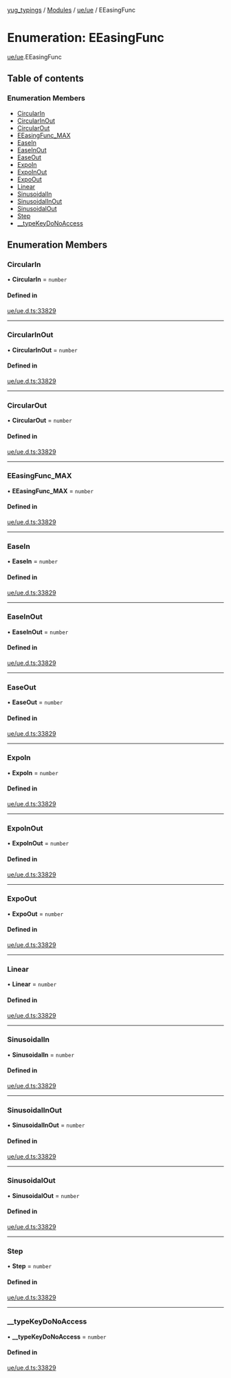 [yug_typings](../README.md) / [Modules](../modules.md) / [ue/ue](../modules/ue_ue.md) / EEasingFunc

# Enumeration: EEasingFunc

[ue/ue](../modules/ue_ue.md).EEasingFunc

## Table of contents

### Enumeration Members

- [CircularIn](ue_ue.EEasingFunc.md#circularin)
- [CircularInOut](ue_ue.EEasingFunc.md#circularinout)
- [CircularOut](ue_ue.EEasingFunc.md#circularout)
- [EEasingFunc\_MAX](ue_ue.EEasingFunc.md#eeasingfunc_max)
- [EaseIn](ue_ue.EEasingFunc.md#easein)
- [EaseInOut](ue_ue.EEasingFunc.md#easeinout)
- [EaseOut](ue_ue.EEasingFunc.md#easeout)
- [ExpoIn](ue_ue.EEasingFunc.md#expoin)
- [ExpoInOut](ue_ue.EEasingFunc.md#expoinout)
- [ExpoOut](ue_ue.EEasingFunc.md#expoout)
- [Linear](ue_ue.EEasingFunc.md#linear)
- [SinusoidalIn](ue_ue.EEasingFunc.md#sinusoidalin)
- [SinusoidalInOut](ue_ue.EEasingFunc.md#sinusoidalinout)
- [SinusoidalOut](ue_ue.EEasingFunc.md#sinusoidalout)
- [Step](ue_ue.EEasingFunc.md#step)
- [\_\_typeKeyDoNoAccess](ue_ue.EEasingFunc.md#__typekeydonoaccess)

## Enumeration Members

### CircularIn

• **CircularIn** = `number`

#### Defined in

[ue/ue.d.ts:33829](https://github.com/YugMetaverse/yug_typings/blob/b7d9b19/ue/ue.d.ts#L33829)

___

### CircularInOut

• **CircularInOut** = `number`

#### Defined in

[ue/ue.d.ts:33829](https://github.com/YugMetaverse/yug_typings/blob/b7d9b19/ue/ue.d.ts#L33829)

___

### CircularOut

• **CircularOut** = `number`

#### Defined in

[ue/ue.d.ts:33829](https://github.com/YugMetaverse/yug_typings/blob/b7d9b19/ue/ue.d.ts#L33829)

___

### EEasingFunc\_MAX

• **EEasingFunc\_MAX** = `number`

#### Defined in

[ue/ue.d.ts:33829](https://github.com/YugMetaverse/yug_typings/blob/b7d9b19/ue/ue.d.ts#L33829)

___

### EaseIn

• **EaseIn** = `number`

#### Defined in

[ue/ue.d.ts:33829](https://github.com/YugMetaverse/yug_typings/blob/b7d9b19/ue/ue.d.ts#L33829)

___

### EaseInOut

• **EaseInOut** = `number`

#### Defined in

[ue/ue.d.ts:33829](https://github.com/YugMetaverse/yug_typings/blob/b7d9b19/ue/ue.d.ts#L33829)

___

### EaseOut

• **EaseOut** = `number`

#### Defined in

[ue/ue.d.ts:33829](https://github.com/YugMetaverse/yug_typings/blob/b7d9b19/ue/ue.d.ts#L33829)

___

### ExpoIn

• **ExpoIn** = `number`

#### Defined in

[ue/ue.d.ts:33829](https://github.com/YugMetaverse/yug_typings/blob/b7d9b19/ue/ue.d.ts#L33829)

___

### ExpoInOut

• **ExpoInOut** = `number`

#### Defined in

[ue/ue.d.ts:33829](https://github.com/YugMetaverse/yug_typings/blob/b7d9b19/ue/ue.d.ts#L33829)

___

### ExpoOut

• **ExpoOut** = `number`

#### Defined in

[ue/ue.d.ts:33829](https://github.com/YugMetaverse/yug_typings/blob/b7d9b19/ue/ue.d.ts#L33829)

___

### Linear

• **Linear** = `number`

#### Defined in

[ue/ue.d.ts:33829](https://github.com/YugMetaverse/yug_typings/blob/b7d9b19/ue/ue.d.ts#L33829)

___

### SinusoidalIn

• **SinusoidalIn** = `number`

#### Defined in

[ue/ue.d.ts:33829](https://github.com/YugMetaverse/yug_typings/blob/b7d9b19/ue/ue.d.ts#L33829)

___

### SinusoidalInOut

• **SinusoidalInOut** = `number`

#### Defined in

[ue/ue.d.ts:33829](https://github.com/YugMetaverse/yug_typings/blob/b7d9b19/ue/ue.d.ts#L33829)

___

### SinusoidalOut

• **SinusoidalOut** = `number`

#### Defined in

[ue/ue.d.ts:33829](https://github.com/YugMetaverse/yug_typings/blob/b7d9b19/ue/ue.d.ts#L33829)

___

### Step

• **Step** = `number`

#### Defined in

[ue/ue.d.ts:33829](https://github.com/YugMetaverse/yug_typings/blob/b7d9b19/ue/ue.d.ts#L33829)

___

### \_\_typeKeyDoNoAccess

• **\_\_typeKeyDoNoAccess** = `number`

#### Defined in

[ue/ue.d.ts:33829](https://github.com/YugMetaverse/yug_typings/blob/b7d9b19/ue/ue.d.ts#L33829)
